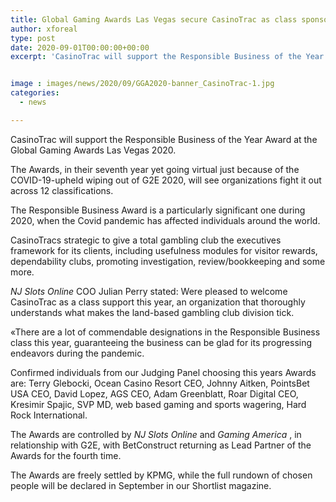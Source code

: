 ```yaml
---
title: Global Gaming Awards Las Vegas secure CasinoTrac as class sponsor
author: xforeal 
type: post
date: 2020-09-01T00:00:00+00:00
excerpt: 'CasinoTrac will support the Responsible Business of the Year Award at the Global Gaming Awards Las Vegas 2020 '


image : images/news/2020/09/GGA2020-banner_CasinoTrac-1.jpg
categories:
  - news

---
```

CasinoTrac will support the Responsible Business of the Year Award at the Global Gaming Awards Las Vegas 2020. 

The Awards, in their seventh year yet going virtual just because of the COVID-19-upheld wiping out of G2E 2020, will see organizations fight it out across 12 classifications. 

The Responsible Business Award is a particularly significant one during 2020, when the Covid pandemic has affected individuals around the world. 

CasinoTracs strategic to give a total gambling club the executives framework for its clients, including usefulness modules for visitor rewards, dependability clubs, promoting investigation, review/bookkeeping and some more. 

_NJ Slots Online_ COO Julian Perry stated: Were pleased to welcome CasinoTrac as a class support this year, an organization that thoroughly understands what makes the land-based gambling club division tick. 

&#171;There are a lot of commendable designations in the Responsible Business class this year, guaranteeing the business can be glad for its progressing endeavors during the pandemic. 

Confirmed individuals from our Judging Panel choosing this years Awards are: Terry Glebocki, Ocean Casino Resort CEO, Johnny Aitken, PointsBet USA CEO, David Lopez, AGS CEO, Adam Greenblatt, Roar Digital CEO, Kresimir Spajic, SVP MD, web based gaming and sports wagering, Hard Rock International. 

The Awards are controlled by _NJ Slots Online_ and _Gaming America_ , in relationship with G2E, with BetConstruct returning as Lead Partner of the Awards for the fourth time. 

The Awards are freely settled by KPMG, while the full rundown of chosen people will be declared in September in our Shortlist magazine.